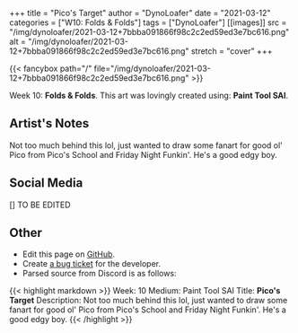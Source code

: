 +++
title =       "Pico's Target"
author =      "DynoLoafer"
date =        "2021-03-12"
categories =  ["W10: Folds & Folds"]
tags =        ["DynoLoafer"]
[[images]]
                      src = "/img/dynoloafer/2021-03-12+7bbba091866f98c2c2ed59ed3e7bc616.png"
                      alt = "/img/dynoloafer/2021-03-12+7bbba091866f98c2c2ed59ed3e7bc616.png"
                      stretch = "cover"
+++


{{< fancybox path="/" file="/img/dynoloafer/2021-03-12+7bbba091866f98c2c2ed59ed3e7bc616.png" >}}


Week 10: **Folds & Folds**. This art was lovingly created using: **Paint Tool SAI**.

## Artist's Notes

Not too much behind this lol, just wanted to draw some fanart for good ol' Pico from Pico's School and Friday Night Funkin'. He's a good edgy boy.

## Social Media

[] TO BE EDITED

## Other

- Edit this page on [GitHub](https://github.com/teaminkling/web-refresh/edit/main/blog/content/blog/dynoloafer-week-10-1d26.md).
- Create [a bug ticket](https://github.com/teaminkling/web-refresh/issues/new?assignees=&labels=bug&template=problem-report.md&title=) for the developer.
- Parsed source from Discord is as follows:

{{< highlight markdown >}}
Week: 10
Medium: Paint Tool SAI
Title: __Pico's Target__
Description: Not too much behind this lol, just wanted to draw some fanart for good ol' Pico from Pico's School and Friday Night Funkin'. He's a good edgy boy.
{{< /highlight >}}